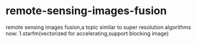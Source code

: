 # remote-sensing-images-fusion
remote sensing images fusion,a topic similar to super resolution
algorithms now:
1.starfm(vectorized for accelerating,support blocking image)
